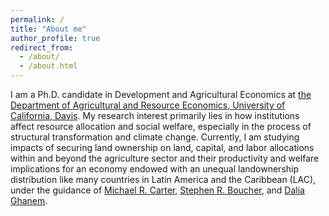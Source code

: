```yaml
---
permalink: /
title: "About me"
author_profile: true
redirect_from: 
  - /about/
  - /about.html
---
```


I am a Ph.D. candidate in Development and Agricultural Economics at [the Department of Agricultural and Resource Economics, University of California, Davis](https://are.ucdavis.edu/people/grad-students/phd/tengda-gong/). My research interest primarily lies in how institutions affect resource allocation and social welfare, especially in the process of structural transformation and climate change. Currently, I am studying impacts of securing land ownership on land, capital, and labor allocations within and beyond the agriculture sector and their productivity and welfare implications for an economy endowed with an unequal landownership distribution like many countries in Latin America and the Caribbean (LAC), under the guidance of [Michael R. Carter](https://are.ucdavis.edu/people/faculty/michael-carter/), [Stephen R. Boucher](https://are.ucdavis.edu/people/faculty/steve-boucher/), and [Dalia Ghanem](https://are.ucdavis.edu/people/faculty/dalia-ghanem/).  
<br>

